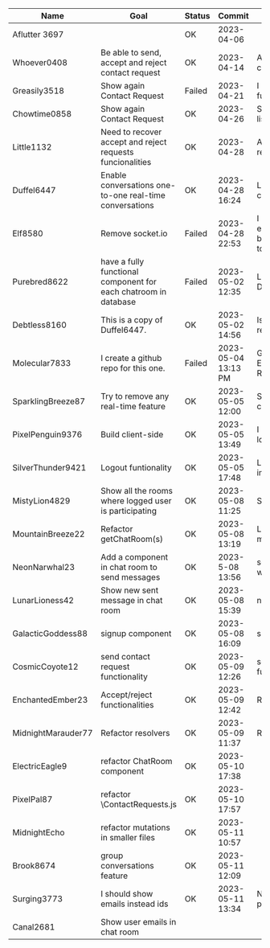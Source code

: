 | Name               | Goal                                                         | Status | Commit              | Notes                                                        |
| ------------------ | ------------------------------------------------------------ | ------ | ------------------- | ------------------------------------------------------------ |
| Aflutter 3697      |                                                              | OK     | 2023-04-06          |                                                              |
| Whoever0408        | Be able to send, accept and reject contact request           | OK     | 2023-04-14          | Able to send, accept and reject contact request              |
| Greasily3518       | Show again Contact Request                                   | Failed | 2023-04-21          | I lost ContactRequestList functionality                      |
| Chowtime0858       | Show again Contact Request                                   | OK     | 2023-04-26          | Showing again Contact request list                           |
| Little1132         | Need to recover accept and reject requests funcionalities    | OK     | 2023-04-28          | Accept request funcionality recovered.                       |
| Duffel6447         | Enable conversations one-to-one real-time conversations      | OK     | 2023-04-28 16:24    | Logic for one-to-one real-time conversations completed       |
| Elf8580            | Remove socket.io                                             | Failed | 2023-04-28 22:53    | I remove socket.io and eliminated any error on console, but I don't know if logics is going to work. |
| Purebred8622       | have a fully functional component for each chatroom in database | Failed | 2023-05-02 12:35    | Logic is not working. Return to Duffel6447                   |
| Debtless8160       | This is a copy of Duffel6447.                                | OK     | 2023-05-02 14:56    | Issues with senderId and recipientId resolved.               |
| Molecular7833      | I create a github repo for this one.                         | Failed | 2023-05-04 13:13 PM | GET_CHAT_ROOMS_BY_USER_ID Error: Response not successful: Received status code 400 |
| SparklingBreeze87  | Try to remove any real-time feature                          | OK     | 2023-05-05 12:00    | Server-side for real-time conversations completed            |
| PixelPenguin9376   | Build client-side                                            | OK     | 2023-05-05 13:49    | I have fully functional app with login and dashboard         |
| SilverThunder9421  | Logout funtionality                                          | OK     | 2023-05-05 17:48    | Login/logut fully functionality implemented                  |
| MistyLion4829      | Show all the rooms where logged user is participating        | OK     | 2023-05-08 11:25    | Showing all the rooms                                        |
| MountainBreeze22   | Refactor getChatRoom(s)                                      | OK     | 2023-05-08 13:19    | Links to chat rooms and showing messages for chat rooms      |
| NeonNarwhal23      | Add a component in chat room to send messages                | OK     | 2023-5-08 13:56     | send message functionality working                           |
| LunarLioness42     | Show new sent message in chat room                           | OK     | 2023-05-08 15:39    | new sent message shown                                       |
| GalacticGoddess88  | signup component                                             | OK     | 2023-05-08 16:09    | sigup component created                                      |
| CosmicCoyote12     | send contact request functionality                           | OK     | 2023-05-09 12:26    | send contact request functionality working                   |
| EnchantedEmber23   | Accept/reject functionalities                                | OK     | 2023-05-09 12:42    | Ready to be sent to Gon!                                     |
| MidnightMarauder77 | Refactor resolvers                                           | OK     | 2023-05-09 11:37    | Resolvers working!                                           |
| ElectricEagle9     | refactor ChatRoom component                                  | OK     | 2023-05-10 17:38    |                                                              |
| PixelPal87         | refactor \ContactRequests.js                                 | OK     | 2023-05-10 17:57    |                                                              |
| MidnightEcho       | refactor mutations in smaller files                          | OK     | 2023-05-11 10:57    |                                                              |
| Brook8674          | group conversations feature                                  | OK     | 2023-05-11 12:09    |                                                              |
| Surging3773        | I should show emails instead ids                             | OK     | 2023-05-11 13:34    | Now, chat lists are showing participant emails               |
| Canal2681          | Show user emails in chat room                                |        |                     |                                                              |

